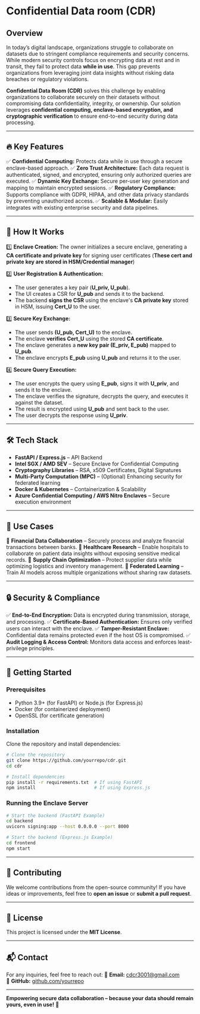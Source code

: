 # Confidential Data room (CDR)

## Overview
In today’s digital landscape, organizations struggle to collaborate on datasets due to stringent compliance requirements and security concerns. While modern security controls focus on encrypting data at rest and in transit, they fail to protect data **while in use**. This gap prevents organizations from leveraging joint data insights without risking data breaches or regulatory violations.

**Confidential Data Room (CDR)** solves this challenge by enabling organizations to collaborate securely on their datasets without compromising data confidentiality, integrity, or ownership. Our solution leverages **confidential computing, enclave-based encryption, and cryptographic verification** to ensure end-to-end security during data processing.

---
## 🔥 Key Features

✅ **Confidential Computing:** Protects data while in use through a secure enclave-based approach.
✅ **Zero Trust Architecture:** Each data request is authenticated, signed, and encrypted, ensuring only authorized queries are executed.
✅ **Dynamic Key Exchange:** Secure per-user key generation and mapping to maintain encrypted sessions.
✅ **Regulatory Compliance:** Supports compliance with GDPR, HIPAA, and other data privacy standards by preventing unauthorized access.
✅ **Scalable & Modular:** Easily integrates with existing enterprise security and data pipelines.

---
## 🚀 How It Works
1️⃣ **Enclave Creation:** The owner initializes a secure enclave, generating a **CA certificate and private key** for signing user certificates (**These cert and private key are stored in HSM/Credential manager**)

2️⃣ **User Registration & Authentication:**
   - The user generates a key pair (**U_priv, U_pub**).
   - The UI creates a CSR for **U_pub** and sends it to the backend.
   - The backend **signs the CSR** using the enclave's **CA private key** stored in HSM, issuing **Cert_U** to the user.
   
3️⃣ **Secure Key Exchange:**
   - The user sends **(U_pub, Cert_U)** to the enclave.
   - The enclave **verifies Cert_U** using the stored **CA certificate**.
   - The enclave generates a **new key pair (E_priv, E_pub)** mapped to **U_pub**.
   - The enclave encrypts **E_pub** using **U_pub** and returns it to the user.

4️⃣ **Secure Query Execution:**
   - The user encrypts the query using **E_pub**, signs it with **U_priv**, and sends it to the enclave.
   - The enclave verifies the signature, decrypts the query, and executes it against the dataset.
   - The result is encrypted using **U_pub** and sent back to the user.
   - The user decrypts the response using **U_priv**.

---
## 🛠️ Tech Stack
- **FastAPI / Express.js** – API Backend
- **Intel SGX / AMD SEV** – Secure Enclave for Confidential Computing
- **Cryptography Libraries** – RSA, x509 Certificates, Digital Signatures
- **Multi-Party Computation (MPC)** – (Optional) Enhancing security for federated learning
- **Docker & Kubernetes** – Containerization & Scalability
- **Azure Confidential Computing / AWS Nitro Enclaves** – Secure execution environment

---
## 📌 Use Cases
🔹 **Financial Data Collaboration** – Securely process and analyze financial transactions between banks.
🔹 **Healthcare Research** – Enable hospitals to collaborate on patient data insights without exposing sensitive medical records.
🔹 **Supply Chain Optimization** – Protect supplier data while optimizing logistics and inventory management.
🔹 **Federated Learning** – Train AI models across multiple organizations without sharing raw datasets.

---
## 🔒 Security & Compliance
✅ **End-to-End Encryption:** Data is encrypted during transmission, storage, and processing.
✅ **Certificate-Based Authentication:** Ensures only verified users can interact with the enclave.
✅ **Tamper-Resistant Enclave:** Confidential data remains protected even if the host OS is compromised.
✅ **Audit Logging & Access Control:** Monitors data access and enforces least-privilege principles.

---
## 📢 Getting Started
### Prerequisites
- Python 3.9+ (for FastAPI) or Node.js (for Express.js)
- Docker (for containerized deployment)
- OpenSSL (for certificate generation)

### Installation
Clone the repository and install dependencies:
```sh
# Clone the repository
git clone https://github.com/yourrepo/cdr.git
cd cdr

# Install dependencies
pip install -r requirements.txt  # If using FastAPI
npm install                      # If using Express.js
```

### Running the Enclave Server
```sh
# Start the backend (FastAPI Example)
cd backend
uvicorn signing:app --host 0.0.0.0 --port 8000

# Start the backend (Express.js Example)
cd frontend
npm start
```
---
## 🤝 Contributing
We welcome contributions from the open-source community! If you have ideas or improvements, feel free to **open an issue** or **submit a pull request**.

---
## 📜 License
This project is licensed under the **MIT License**.

---
## 📬 Contact
For any inquiries, feel free to reach out:
📧 **Email:** cdcr3001@gmail.com  
📌 **GitHub:** [github.com/yourrepo](https://github.com/cdcrX001/CDR/)

---
**Empowering secure data collaboration – because your data should remain yours, even in use!** 🚀

